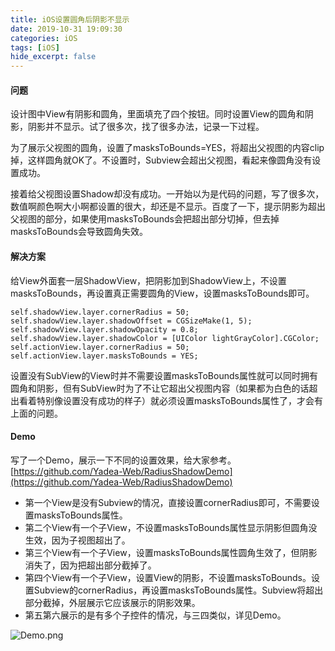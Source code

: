 ```yaml
---
title: iOS设置圆角后阴影不显示
date: 2019-10-31 19:09:30
categories: iOS
tags: [iOS]
hide_excerpt: false
---
```



#### 问题

设计图中View有阴影和圆角，里面填充了四个按钮。同时设置View的圆角和阴影，阴影并不显示。试了很多次，找了很多办法，记录一下过程。

为了展示父视图的圆角，设置了masksToBounds=YES，将超出父视图的内容clip掉，这样圆角就OK了。不设置时，Subview会超出父视图，看起来像圆角没有设置成功。

接着给父视图设置Shadow却没有成功。一开始以为是代码的问题，写了很多次，数值啊颜色啊大小啊都设置的很大，却还是不显示。百度了一下，提示阴影为超出父视图的部分，如果使用masksToBounds会把超出部分切掉，但去掉masksToBounds会导致圆角失效。

#### 解决方案

给View外面套一层ShadowView，把阴影加到ShadowView上，不设置masksToBounds，再设置真正需要圆角的View，设置masksToBounds即可。

<!-- more -->

```
self.shadowView.layer.cornerRadius = 50;
self.shadowView.layer.shadowOffset = CGSizeMake(1, 5);
self.shadowView.layer.shadowOpacity = 0.8;
self.shadowView.layer.shadowColor = [UIColor lightGrayColor].CGColor;
self.actionView.layer.cornerRadius = 50;
self.actionView.layer.masksToBounds = YES;
```


设置没有SubView的View时并不需要设置masksToBounds属性就可以同时拥有圆角和阴影，但有SubView时为了不让它超出父视图内容（如果都为白色的话超出看着特别像设置没有成功的样子）就必须设置masksToBounds属性了，才会有上面的问题。

#### Demo

写了一个Demo，展示一下不同的设置效果，给大家参考。
[https://github.com/Yadea-Web/RadiusShadowDemo](https://github.com/Yadea-Web/RadiusShadowDemo)

* 第一个View是没有Subview的情况，直接设置cornerRadius即可，不需要设置masksToBounds属性。
* 第二个View有一个子View，不设置masksToBounds属性显示阴影但圆角没生效，因为子视图超出了。
* 第三个View有一个子View，设置masksToBounds属性圆角生效了，但阴影消失了，因为把超出部分截掉了。
* 第四个View有一个子View，设置View的阴影，不设置masksToBounds。设置Subview的cornerRadius，再设置masksToBounds属性。Subview将超出部分截掉，外层展示它应该展示的阴影效果。
* 第五第六展示的是有多个子控件的情况，与三四类似，详见Demo。

![Demo.png](Demo.png)